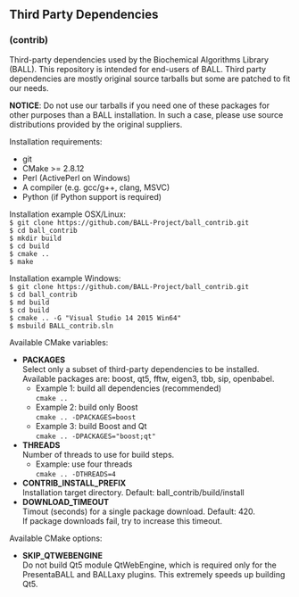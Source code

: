 ## Third Party Dependencies
### (contrib)

Third-party dependencies used by the Biochemical Algorithms Library (BALL). 
This repository is intended for end-users of BALL.
Third party dependencies are mostly original source tarballs but some are patched to fit our needs.

**NOTICE**: Do not use our tarballs if you need one of these packages for other purposes than a BALL installation.
In such a case, please use source distributions provided by the original suppliers.

Installation requirements:  
- git 
- CMake >= 2.8.12
- Perl (ActivePerl on Windows)
- A compiler (e.g. gcc/g++, clang, MSVC) 
- Python (if Python support is required)

Installation example OSX/Linux:  
  `$ git clone https://github.com/BALL-Project/ball_contrib.git`   
  `$ cd ball_contrib`  
  `$ mkdir build`  
  `$ cd build`  
  `$ cmake ..`  
  `$ make`  
 
 Installation example Windows:  
  `$ git clone https://github.com/BALL-Project/ball_contrib.git`   
  `$ cd ball_contrib`  
  `$ md build`  
  `$ cd build`  
  `$ cmake .. -G "Visual Studio 14 2015 Win64"`  
  `$ msbuild BALL_contrib.sln`  

Available CMake variables:
 - **PACKAGES**  
   Select only a subset of third-party dependencies to be installed.  
   Available packages are: boost, qt5, fftw, eigen3, tbb, sip, openbabel.
   * Example 1: build all dependencies (recommended)  
     `cmake ..`
   * Example 2: build only Boost  
     `cmake .. -DPACKAGES=boost`  
   * Example 3: build Boost and Qt  
     `cmake .. -DPACKAGES="boost;qt"`  
 - **THREADS**   
   Number of threads to use for build steps.  
   * Example: use four threads  
     `cmake .. -DTHREADS=4`  
 - **CONTRIB_INSTALL_PREFIX**  
   Installation target directory. Default: ball_contrib/build/install  
 - **DOWNLOAD_TIMEOUT**  
   Timout (seconds) for a single package download. Default: 420.  
   If package downloads fail, try to increase this timeout.  
   
Available CMake options:
 - **SKIP_QTWEBENGINE**  
   Do not build Qt5 module QtWebEngine, which is required only for the PresentaBALL and BALLaxy plugins. This extremely speeds up building Qt5.
